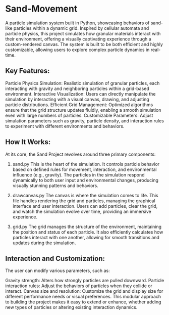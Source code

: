 # Sand-Movement
A particle simulation system built in Python, showcasing behaviors of sand-like particles within a dynamic grid. Inspired by cellular automata and particle physics, this project simulates how granular materials interact with their environment, offering a visually captivating experience through a custom-rendered canvas. The system is built to be both efficient and highly customizable, allowing users to explore complex particle dynamics in real-time.

## Key Features:
Particle Physics Simulation: Realistic simulation of granular particles, each interacting with gravity and neighboring particles within a grid-based environment.
Interactive Visualization: Users can directly manipulate the simulation by interacting with a visual canvas, drawing, and adjusting particle distributions.
Efficient Grid Management: Optimized algorithms ensure that the grid structure updates fluidly, enabling a smooth simulation even with large numbers of particles.
Customizable Parameters: Adjust simulation parameters such as gravity, particle density, and interaction rules to experiment with different environments and behaviors.

## How It Works:
At its core, the Sand Project revolves around three primary components:

1. sand.py
This is the heart of the simulation. It controls particle behavior based on defined rules for movement, interaction, and environmental influence (e.g., gravity). The particles in the simulation respond dynamically to both user input and environmental changes, producing visually stunning patterns and behaviors.

2. drawcanvas.py
The canvas is where the simulation comes to life. This file handles rendering the grid and particles, managing the graphical interface and user interaction. Users can add particles, clear the grid, and watch the simulation evolve over time, providing an immersive experience.

3. grid.py
The grid manages the structure of the environment, maintaining the position and status of each particle. It also efficiently calculates how particles interact with one another, allowing for smooth transitions and updates during the simulation.

## Interaction and Customization:
The user can modify various parameters, such as:

Gravity strength: Alters how strongly particles are pulled downward.
Particle interaction rules: Adjust the behaviors of particles when they collide or interact.
Canvas size and resolution: Customize the grid and display size for different performance needs or visual preferences.
This modular approach to building the project makes it easy to extend or enhance, whether adding new types of particles or altering existing interaction dynamics.
